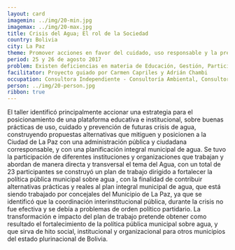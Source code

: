 ```yaml
---
layout: card
imagemin: ../img/20-min.jpg
imagemax: ../img/20-max.jpg
title: Crisis del Agua; El rol de la Sociedad
country: Bolivia
city: La Paz
theme: Promover acciones en favor del cuidado, uso responsable y la prevención de futuras crisis de agua.
period: 25 y 26 de agosto 2017
problem: Existen deficiencias en materia de Educación, Gestión, Participación y Control Social entorno a la corresponsabilidad del abastecimiento sostenible de agua en el área Metropolitana de La Paz.
facilitator: Proyecto guiado por Carmen Capriles y Adrián Chambi
occupation: Consultora Independiente - Consultoría Ambiental, Consultor Independiente - Consultoría en Juventudes
person: ../img/20-person.jpg
ribbon: true
---
```


El taller identificó principalmente accionar una estrategia para el posicionamiento de una plataforma educativa e institucional, sobre buenas prácticas de uso, cuidado y prevención de futuras crisis de agua, construyendo propuestas alternativas que mitiguen y posicionen a la Ciudad de La Paz con una administración pública y ciudadana corresponsable, y con una planificación integral municipal de agua. Se tuvo la participación de diferentes instituciones y organizaciones que trabajan y abordan de manera directa y transversal el tema del Agua, con un total de 23 participantes se construyó un plan de trabajo dirigido a fortalecer la política pública municipal sobre agua , con la finalidad de contribuir alternativas prácticas y reales al plan integral municipal de agua, que está siendo trabajado por concejales del Municipio de La Paz, ya que se identificó que la coordinación interinstitucional pública, durante la crisis no fue efectiva y se debía a problemas de orden político partidario.  La transformación e impacto del plan de trabajo pretende obtener como resultado el fortalecimiento de la política pública municipal sobre agua, y que sirva de hito social, institucional y organizacional para otros municipios del estado plurinacional de Bolivia.
